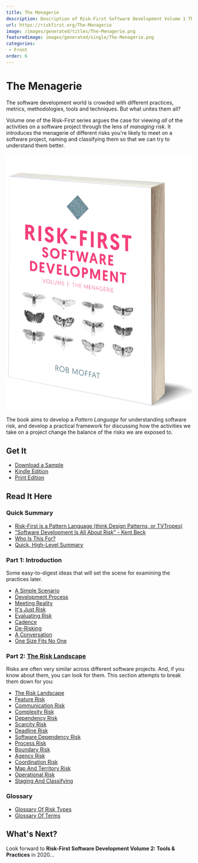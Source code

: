 ```yaml
---
title: The Menagerie
description: Description of Risk-First Software Development Volume 1 The Menagerie
url: https://riskfirst.org/The-Menagerie
image: /images/generated/titles/The-Menagerie.png
featuredimage: images/generated/single/The-Menagerie.png
categories: 
 - Front
order: 6
---
```


# The Menagerie

The software development world is crowded with different practices, metrics, methodologies, tools and techniques.  But what unites them all?

Volume one of the Risk-First series argues the case for viewing _all_ of the activities on a software project through the lens of _managing risk_.  It introduces the menagerie of different risks you're likely to meet on a software project, naming and classifying them so that we can try to understand them better.

![Risk-First Software Development: Volume 1, The Menagerie](images/Cover_Book_image.jpg)

The book aims to develop a _Pattern Language_ for understanding software risk, and develop a practical framework for discussing how the activities we take on a project change the balance of the risks we are exposed to.

## Get It

- [Download a Sample](the-menagerie-sample.pdf)
- [Kindle Edition](http://a.co/d/hmpmYl2)
- [Print Edition](https://www.amazon.com/Risk-First-Software-Development-1-Menagerie/dp/1717491855/ref=tmm_pap_swatch_0?_encoding=UTF8&qid=1551000696&sr=8-1)

## Read It Here

### Quick Summary
 
- [Risk-First is a Pattern Language (think Design Patterns, or TVTropes)](A-Pattern-Language.md)
- ["Software Development Is All About Risk" - Kent Beck](All-About-Risk.md)
- [Who Is This For?](Audience.md)
- [Quick, High-Level Summary](Quick-Summary.md)

### Part 1: Introduction

Some easy-to-digest ideas that will set the scene for examining the practices later.

 - [A Simple Scenario](A-Simple-Scenario.md)
 - [Development Process](Development-Process.md)
 - [Meeting Reality](Meeting-Reality.md)
 - [It's Just Risk](Just-Risk.md)
 - [Evaluating Risk](Evaluating-Risk.md)
 - [Cadence](Cadence.md)
 - [De-Risking](De-Risking.md)
 - [A Conversation](A-Conversation.md)
 - [One Size Fits No One](One-Size-Fits-No-One.md)
 
### Part 2: [The Risk Landscape](Risk-Landscape.md)

Risks are often very similar across different software projects.   And, if you know about them, you can look for them.  This section attempts to break them down for you:

 - [The Risk Landscape](Risk-Landscape.md)
 - [Feature Risk](Feature-Risk.md)
 - [Communication Risk](Communication-Risk.md)
 - [Complexity Risk](Complexity-Risk.md)
 - [Dependency Risk](Dependency-Risk.md)
 - [Scarcity Risk](Scarcity-Risk.md)
 - [Deadline Risk](Deadline-Risk.md)
 - [Software Dependency Risk](Software-Dependency-Risk.md)
 - [Process Risk](Process-Risk.md)
 - [Boundary Risk](Boundary-Risk.md)
 - [Agency Risk](Agency-Risk.md) 
 - [Coordination Risk](Coordination-Risk.md)
 - [Map And Territory Risk](Map-And-Territory-Risk.md)
 - [Operational Risk](Operational-Risk.md)
 - [Staging And Classifying](Staging-And-Classifying.md)
 
### Glossary

 - [Glossary Of Risk Types](Glossary-Of-Risk-Types.md)
 - [Glossary Of Terms](Glossary.md)
 
## What's Next?

Look forward to **Risk-First Software Development Volume 2: Tools & Practices** in 2020...


 